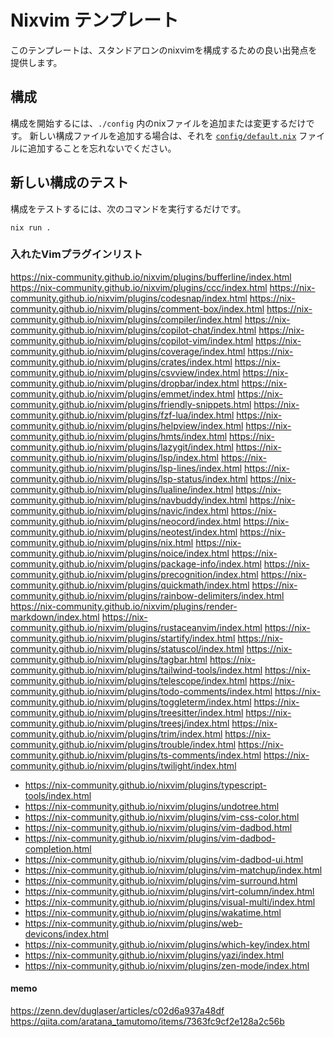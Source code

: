 # Nixvim テンプレート

このテンプレートは、スタンドアロンのnixvimを構成するための良い出発点を提供します。

## 構成

構成を開始するには、`./config` 内のnixファイルを追加または変更するだけです。
新しい構成ファイルを追加する場合は、それを [`config/default.nix`](./config/default.nix) ファイルに追加することを忘れないでください。

## 新しい構成のテスト

構成をテストするには、次のコマンドを実行するだけです。

```
nix run .
```

### 入れたVimプラグインリスト
https://nix-community.github.io/nixvim/plugins/bufferline/index.html
https://nix-community.github.io/nixvim/plugins/ccc/index.html
https://nix-community.github.io/nixvim/plugins/codesnap/index.html
https://nix-community.github.io/nixvim/plugins/comment-box/index.html
https://nix-community.github.io/nixvim/plugins/compiler/index.html
https://nix-community.github.io/nixvim/plugins/copilot-chat/index.html
https://nix-community.github.io/nixvim/plugins/copilot-vim/index.html
https://nix-community.github.io/nixvim/plugins/coverage/index.html
https://nix-community.github.io/nixvim/plugins/crates/index.html
https://nix-community.github.io/nixvim/plugins/csvview/index.html
https://nix-community.github.io/nixvim/plugins/dropbar/index.html
https://nix-community.github.io/nixvim/plugins/emmet/index.html
https://nix-community.github.io/nixvim/plugins/friendly-snippets.html
https://nix-community.github.io/nixvim/plugins/fzf-lua/index.html
https://nix-community.github.io/nixvim/plugins/helpview/index.html
https://nix-community.github.io/nixvim/plugins/hmts/index.html
https://nix-community.github.io/nixvim/plugins/lazygit/index.html
https://nix-community.github.io/nixvim/plugins/lsp/index.html
https://nix-community.github.io/nixvim/plugins/lsp-lines/index.html
https://nix-community.github.io/nixvim/plugins/lsp-status/index.html
https://nix-community.github.io/nixvim/plugins/lualine/index.html
https://nix-community.github.io/nixvim/plugins/navbuddy/index.html
https://nix-community.github.io/nixvim/plugins/navic/index.html
https://nix-community.github.io/nixvim/plugins/neocord/index.html
https://nix-community.github.io/nixvim/plugins/neotest/index.html
https://nix-community.github.io/nixvim/plugins/nix.html
https://nix-community.github.io/nixvim/plugins/noice/index.html
https://nix-community.github.io/nixvim/plugins/package-info/index.html
https://nix-community.github.io/nixvim/plugins/precognition/index.html
https://nix-community.github.io/nixvim/plugins/quickmath/index.html
https://nix-community.github.io/nixvim/plugins/rainbow-delimiters/index.html
https://nix-community.github.io/nixvim/plugins/render-markdown/index.html
https://nix-community.github.io/nixvim/plugins/rustaceanvim/index.html
https://nix-community.github.io/nixvim/plugins/startify/index.html
https://nix-community.github.io/nixvim/plugins/statuscol/index.html
https://nix-community.github.io/nixvim/plugins/tagbar.html
https://nix-community.github.io/nixvim/plugins/tailwind-tools/index.html
https://nix-community.github.io/nixvim/plugins/telescope/index.html
https://nix-community.github.io/nixvim/plugins/todo-comments/index.html
https://nix-community.github.io/nixvim/plugins/toggleterm/index.html
https://nix-community.github.io/nixvim/plugins/treesitter/index.html
https://nix-community.github.io/nixvim/plugins/treesj/index.html
https://nix-community.github.io/nixvim/plugins/trim/index.html
https://nix-community.github.io/nixvim/plugins/trouble/index.html
https://nix-community.github.io/nixvim/plugins/ts-comments/index.html
https://nix-community.github.io/nixvim/plugins/twilight/index.html
- https://nix-community.github.io/nixvim/plugins/typescript-tools/index.html
- https://nix-community.github.io/nixvim/plugins/undotree.html
- https://nix-community.github.io/nixvim/plugins/vim-css-color.html
- https://nix-community.github.io/nixvim/plugins/vim-dadbod.html
- https://nix-community.github.io/nixvim/plugins/vim-dadbod-completion.html
- https://nix-community.github.io/nixvim/plugins/vim-dadbod-ui.html
- https://nix-community.github.io/nixvim/plugins/vim-matchup/index.html
- https://nix-community.github.io/nixvim/plugins/vim-surround.html
- https://nix-community.github.io/nixvim/plugins/virt-column/index.html
- https://nix-community.github.io/nixvim/plugins/visual-multi/index.html
- https://nix-community.github.io/nixvim/plugins/wakatime.html
- https://nix-community.github.io/nixvim/plugins/web-devicons/index.html
- https://nix-community.github.io/nixvim/plugins/which-key/index.html
- https://nix-community.github.io/nixvim/plugins/yazi/index.html
- https://nix-community.github.io/nixvim/plugins/zen-mode/index.html

#### memo
https://zenn.dev/duglaser/articles/c02d6a937a48df
https://qiita.com/aratana_tamutomo/items/7363fc9cf2e128a2c56b